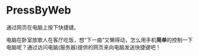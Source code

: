 <!--
 * @Author: LetMeFly
 * @Date: 2024-01-30 21:02:09
 * @LastEditors: LetMeFly
 * @LastEditTime: 2024-01-30 21:07:05
-->
# PressByWeb

通过网页在电脑上按下快捷键。

电脑在卧室放歌人在客厅吃饭，想“下一曲”又懒得动，怎么用手机**简单**的控制一下电脑呢？通过访问电脑(服务器)提供的网页来向电脑发送快捷键吧！

